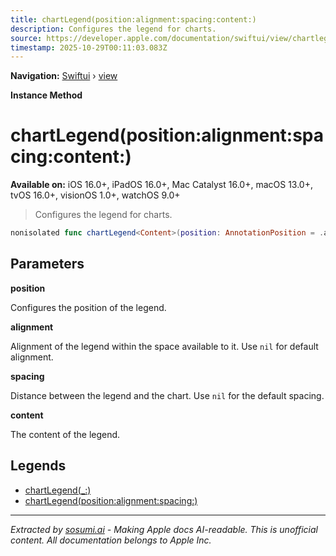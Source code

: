 ```yaml
---
title: chartLegend(position:alignment:spacing:content:)
description: Configures the legend for charts.
source: https://developer.apple.com/documentation/swiftui/view/chartlegend(position:alignment:spacing:content:)
timestamp: 2025-10-29T00:11:03.083Z
---
```


**Navigation:** [Swiftui](/documentation/swiftui) › [view](/documentation/swiftui/view)

**Instance Method**

# chartLegend(position:alignment:spacing:content:)

**Available on:** iOS 16.0+, iPadOS 16.0+, Mac Catalyst 16.0+, macOS 13.0+, tvOS 16.0+, visionOS 1.0+, watchOS 9.0+

> Configures the legend for charts.

```swift
nonisolated func chartLegend<Content>(position: AnnotationPosition = .automatic, alignment: Alignment? = nil, spacing: CGFloat? = nil, @ViewBuilder content: () -> Content) -> some View where Content : View
```

## Parameters

**position**

Configures the position of the legend.



**alignment**

Alignment of the legend within the space available to it. Use `nil` for default alignment.



**spacing**

Distance between the legend and the chart. Use `nil` for the default spacing.



**content**

The content of the legend.



## Legends

- [chartLegend(_:)](/documentation/swiftui/view/chartlegend(_:))
- [chartLegend(position:alignment:spacing:)](/documentation/swiftui/view/chartlegend(position:alignment:spacing:))

---

*Extracted by [sosumi.ai](https://sosumi.ai) - Making Apple docs AI-readable.*
*This is unofficial content. All documentation belongs to Apple Inc.*

